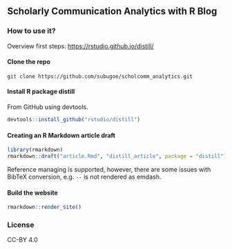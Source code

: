 ## Scholarly Communication Analytics with R Blog


### How to use it?

Overview first steps: <https://rstudio.github.io/distill/>

#### Clone the repo

```
git clone https://github.com/subugoe/scholcomm_analytics.git
```

#### Install R package distill

From GitHub using devtools.

```r
devtools::install_github("rstudio/distill")
```

#### Creating an R Markdown article draft

```r
library(rmarkdown)
rmarkdown::draft("article.Rmd", "distill_article", package = "distill")
```

Reference managing is supported, however, there are some issues with BibTeX conversion, e.g. `--` is not rendered as emdash.

#### Build the website

```r
rmarkdown::render_site()
```

### License

CC-BY 4.0